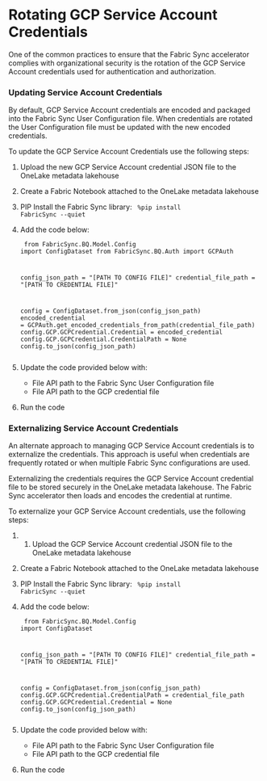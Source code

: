 # Rotating GCP Service Account Credentials

One of the common practices to ensure that the Fabric Sync accelerator complies with organizational security is the rotation of the GCP Service Account credentials used for authentication and authorization.

### Updating Service Account Credentials
By default, GCP Service Account credentials are encoded and packaged into the Fabric Sync User Configuration file. When credentials are rotated the User Configuration file must be updated with the new encoded credentials.

To update the GCP Service Account Credentials use the following steps:

1. Upload the new GCP Service Account credential JSON file to the OneLake metadata lakehouse
2. Create a Fabric Notebook attached to the OneLake metadata lakehouse
3. PIP Install the Fabric Sync library:
    <code>
    %pip install FabricSync --quiet
    </code>
4. Add the code below:
    <code><pre>
    from FabricSync.BQ.Model.Config import ConfigDataset
    from FabricSync.BQ.Auth import GCPAuth

    config_json_path = "[PATH TO CONFIG FILE]"
    credential_file_path = "[PATH TO CREDENTIAL FILE]"

    config = ConfigDataset.from_json(config_json_path)
    encoded_credential = GCPAuth.get_encoded_credentials_from_path(credential_file_path)
    config.GCP.GCPCredential.Credential = encoded_credential
    config.GCP.GCPCredential.CredentialPath = None
    config.to_json(config_json_path)
    </pre></code>

5. Update the code provided below with:
    - File API path to the Fabric Sync User Configuration file 
    - File API path to the GCP credential file
6. Run the code

### Externalizing Service Account Credentials

An alternate approach to managing GCP Service Account credentials is to externalize the credentials. This approach is useful when credentials are frequently rotated or when multiple Fabric Sync configurations are used.

Externalizing the credentials requires the GCP Service Account credential file to be stored securely in the OneLake metadata lakehouse. The Fabric Sync accelerator then loads and encodes the credential at runtime.

To externalize your GCP Service Account credentials, use the following steps:

1. 1. Upload the GCP Service Account credential JSON file to the OneLake metadata lakehouse
2. Create a Fabric Notebook attached to the OneLake metadata lakehouse
3. PIP Install the Fabric Sync library:
    <code>
    %pip install FabricSync --quiet
    </code>
4. Add the code below:
    <code><pre>
    from FabricSync.BQ.Model.Config import ConfigDataset

    config_json_path = "[PATH TO CONFIG FILE]"
    credential_file_path = "[PATH TO CREDENTIAL FILE]"

    config = ConfigDataset.from_json(config_json_path)
    config.GCP.GCPCredential.CredentialPath = credential_file_path
    config.GCP.GCPCredential.Credential = None
    config.to_json(config_json_path)
    </pre></code>

5. Update the code provided below with:
    - File API path to the Fabric Sync User Configuration file 
    - File API path to the GCP credential file
6. Run the code